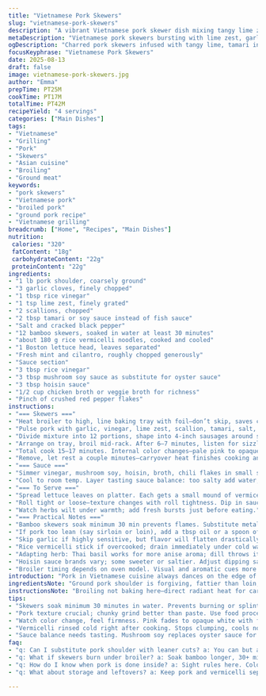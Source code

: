 ```yaml
---
title: "Vietnamese Pork Skewers"
slug: "vietnamese-pork-skewers"
description: "A vibrant Vietnamese pork skewer dish mixing tangy lime zest and fermented sauces to deliver bold flavors. Ground pork relies on texture more than shape, infused with garlic and scallion. Quick grill with broiling ensures caramelization while keeping juices inside. Served with cool herby greens, rice vermicelli, and dipping sauce—a balance of sweet, salty, sour, spicy. Classic nuoc-mâm replaced here by tamari for soy flavor; oyster sauce swapped for mushroom soy to keep it accessible. Preparation time shortened slightly with minor cooking adjustments to prevent drying. Visual cues key: pale pink turning opaque, slight char, garlic aroma blooming. Rolls built individually, layering vermicelli, herbs, pork on crisp lettuce. Practical tips on soaking skewers avoid burning; grounding texture avoids tough meat. Family friendly, fuss-free, yet packed with umami complexity."
metaDescription: "Vietnamese pork skewers bursting with lime zest, garlic, and tamari. Chunky ground pork broiled to caramelized edges, served with vermicelli and fresh herbs."
ogDescription: "Charred pork skewers infused with tangy lime, tamari instead of fish sauce. Cool vermicelli, bright herbs, and spicy-sweet sauce make layered bites."
focusKeyphrase: "Vietnamese Pork Skewers"
date: 2025-08-13
draft: false
image: vietnamese-pork-skewers.jpg
author: "Emma"
prepTime: PT25M
cookTime: PT17M
totalTime: PT42M
recipeYield: "4 servings"
categories: ["Main Dishes"]
tags:
- "Vietnamese"
- "Grilling"
- "Pork"
- "Skewers"
- "Asian cuisine"
- "Broiling"
- "Ground meat"
keywords:
- "pork skewers"
- "Vietnamese pork"
- "broiled pork"
- "ground pork recipe"
- "Vietnamese grilling"
breadcrumb: ["Home", "Recipes", "Main Dishes"]
nutrition: 
 calories: "320"
 fatContent: "18g"
 carbohydrateContent: "22g"
 proteinContent: "22g"
ingredients:
- "1 lb pork shoulder, coarsely ground"
- "3 garlic cloves, finely chopped"
- "1 tbsp rice vinegar"
- "1 tsp lime zest, finely grated"
- "2 scallions, chopped"
- "2 tbsp tamari or soy sauce instead of fish sauce"
- "Salt and cracked black pepper"
- "12 bamboo skewers, soaked in water at least 30 minutes"
- "about 180 g rice vermicelli noodles, cooked and cooled"
- "1 Boston lettuce head, leaves separated"
- "Fresh mint and cilantro, roughly chopped generously"
- "Sauce section"
- "3 tbsp rice vinegar"
- "3 tbsp mushroom soy sauce as substitute for oyster sauce"
- "3 tbsp hoisin sauce"
- "1/2 cup chicken broth or veggie broth for richness"
- "Pinch of crushed red pepper flakes"
instructions:
- "=== Skewers ==="
- "Heat broiler to high, line baking tray with foil—don’t skip, saves clean-up and encourages even cooking."
- "Pulse pork with garlic, vinegar, lime zest, scallion, tamari, salt, pepper in food processor. Texture should be chunky, not paste-like, or risk drying out. Think coarse crumble."
- "Divide mixture into 12 portions, shape into 4-inch sausages around soaked skewers. Avoid packing tight: dense makes dry tough bites."
- "Arrange on tray, broil mid-rack. After 6–7 minutes, listen for sizzle, edges start caramelizing spotting brown, flip all over gently to cook evenly."
- "Total cook 15–17 minutes. Internal color changes—pale pink to opaque white with slight gloss. Probe meat gently to confirm firmness but not rigid."
- "Remove, let rest a couple minutes—carryover heat finishes cooking and juices redistribute. No prick holes or dry loss."
- "=== Sauce ==="
- "Simmer vinegar, mushroom soy, hoisin, broth, chili flakes in small saucepan 5 minutes briskly. Tiny bubbles break surface, sauce thickens slightly, flavors meld."
- "Cool to room temp. Layer tasting sauce balance: too salty add water; too sour, splash honey or maple syrup."
- "=== To Serve ==="
- "Spread lettuce leaves on platter. Each gets a small mound of vermicelli, a skewer, sprinkle herbs."
- "Roll tight or loose—texture changes with roll tightness. Dip in sauce, adjust to taste."
- "Watch herbs wilt under warmth; add fresh bursts just before eating."
- "=== Practical Notes ==="
- "Bamboo skewers soak minimum 30 min prevents flames. Substitute metal skewer if broiling directly, but careful—they get hot fast."
- "If pork too lean (say sirloin or loin), add a tbsp oil or a spoon of finely grated carrot for moisture; avoid dry, chalky chew."
- "Skip garlic if highly sensitive, but flavor will flatten drastically."
- "Rice vermicelli stick if overcooked; drain immediately under cold water, toss lightly with touch of oil to separate."
- "Adapting herb: Thai basil works for more anise aroma; dill throws it off entirely."
- "Hoisin sauce brands vary; some sweeter or saltier. Adjust dipping sauce accordingly; balance—not overpower."
- "Broiler timing depends on oven model. Visual and aromatic cues more reliable than clock. Must caramelize edges, sizzle audible. When scent of garlic peaks, check skewers."
introduction: "Pork in Vietnamese cuisine always dances on the edge of bold flavor and subtle freshness. Here ground shoulder gets a lift from lime zest and a splash of vinegar for that tang you don’t see coming, no fish sauce but tamari—no compromise on umami though. Skewers are small boats of aromatic punch, charcoal-edged, juicy inside. The vermicelli cools the heat, while herbs snap and add brightness. Learned from countless trials to watch the timing by eye; broilers differ wildly. Rubber bands of pork, dense and dry, never welcome. I tweak quantities and swap oysters for mushrooms in dressing; softer but earthy. They roll tight or loose, depending on appetite or mood. Simple yet packed. Skewer, roll, dip, chew—all vital stops on the sensory ride that is lunch or dinner. So many layers. So few fusses."
ingredientsNote: "Ground pork shoulder is forgiving, fattier than loin, holds juiciness. If unavailable, mix 80/20 lean pork with a bit of pork fat from butcher or chopped bacon for richness. Garlic essential but fresh—powder doesn’t cut it. Lime zest not juice; it’s about oils in the peel, add late to preserve. Tamari swap recommended for those allergic or avoiding fish sauce; dark soy adds that deep fermented saltiness without the pungent brine. Scallions provide crunch and bite. Bamboo skewers must soak; otherwise they catch fire or splinter. Vermicelli must be drained well; too wet and lettuce wilts prematurely. Fresh herbs amplify. Mint for cooling, cilantro adds pungent bite. Boston lettuce preferred for its sturdy yet tender leaves but romaine works if pressed for time, just less pliable. Sauce uses mushroom soy instead of oyster for vegan or allergy tweaks. Hoisin balances sweet and savory but varies widely; start with less, add more. Broth dilutes concentrated sauces for balance but water works with seasoning adjustment. Chill all accompaniments until just before serving for freshness."
instructionsNote: "Broiling not baking here—direct radiant heat for caramelization without drying. Shape pork loosely around skewers; tight packs stop juices from expanding. Watch the sizzling sound for flip moments; dull silence means oven too cool or meat drying out. Flip gently to avoid skewers snapping. Roughly 15–17 minutes total but check by sight: no pink, crisp edges just emerging. Rest for 3 minutes uncovered; tenting causes steaming skin. Sauce simmers to marry flavors but don’t reduce too far or it thickens too much and loses balance. When adding chili flakes, adjust by taste; keep it subtle or punchy but not overwhelming. Serve cold vermicelli within 30 minutes of cooking; it dries fast. Assemble rolls individually at table for fun, adding herbs and vermicelli to lettuce then pork. Rolling technique affects bite: loose roll bites cool with herb burst; tight roll concentrates richness. Fork or hands, both legit. Cleanup simplified by foil-lined pan and presoak skewers off stove. Kitchen trick: chop garlic finely and toss with pork immediately to let marinate slightly before shaping."
tips:
- "Skewers soak minimum 30 minutes in water. Prevents burning or splintering under broiler heat. If using metal, be ready for fast heat transfer. Handle with tongs, they get hot quick. Bamboo preferred but prep essential."
- "Pork texture crucial; chunky grind better than paste. Use food processor pulses not continuous run. Aim for rough crumble, packs looser around skewer so juices stay put. Avoid dense balls or dry bites, biggest fail in past attempts."
- "Watch color change, feel firmness. Pink fades to opaque white with faint gloss; edges caramelize for aroma cue. No rigid cracking or juice leaks. Use sight and sound. Sizzle, crackle, garlic smell bloom guides timing more than clock."
- "Vermicelli rinsed cold right after cooking. Stops clumping, cools noodles to keep lettuce crisp under warm pork. Toss lightly with oil to separate strands. Otherwise rolls soggy fast—experience speaks here. Fresh herbs layered last, herb heat kills freshness."
- "Sauce balance needs tasting. Mushroom soy replaces oyster sauce for earthiness without fishiness. Adjust vinegar or sweetener to tame sourness or saltiness. Sauce thickens lightly with simmering. Too thick or thin affects dip texture, check tiny bubbles as signal."
faq:
- "q: Can I substitute pork shoulder with leaner cuts? a: You can but add extra fat or grated carrot for moisture or use oil. Lean meat dries out quick. Dense meat affects chew, loses juiciness. Works if balanced right but tricky without fat."
- "q: What if skewers burn under broiler? a: Soak bamboo longer, 30+ mins helps. Or switch to metal skewers but watch hands—hot fast. Arrange skewers center rack, avoid bottom too close to element. Monitor often, char is flavor not fire."
- "q: How do I know when pork is done inside? a: Sight rules here. Color shifts to opaque white, edges brown. Finger press; firm but bouncy, not rigid. Use smell too, garlic aroma peaks before overcook. Internal temp helps if you prefer, 160°F safe target."
- "q: What about storage and leftovers? a: Keep pork and vermicelli separate if possible. Wrap airtight, store cool fridge. Sauce holds well and can dilute if thickened. Reheat pork gently to keep moisture, avoid microwave drying. Rolls best fresh but workable next-day."

---
```

